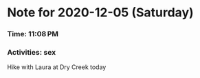 # Note for 2020-12-05 (Saturday)
### Time: 11:08 PM
### Activities: sex

Hike with Laura at Dry Creek today
